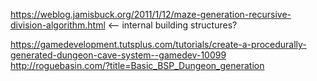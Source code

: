 https://weblog.jamisbuck.org/2011/1/12/maze-generation-recursive-division-algorithm.html <-- internal building structures?

https://gamedevelopment.tutsplus.com/tutorials/create-a-procedurally-generated-dungeon-cave-system--gamedev-10099
http://roguebasin.com/?title=Basic_BSP_Dungeon_generation

